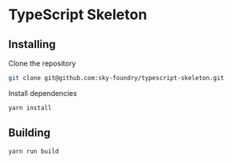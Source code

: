 # TypeScript Skeleton

## Installing

Clone the repository

```bash
git clone git@github.com:sky-foundry/typescript-skeleton.git
```

Install dependencies

```bash
yarn install
```

## Building

```bash
yarn run build
```
